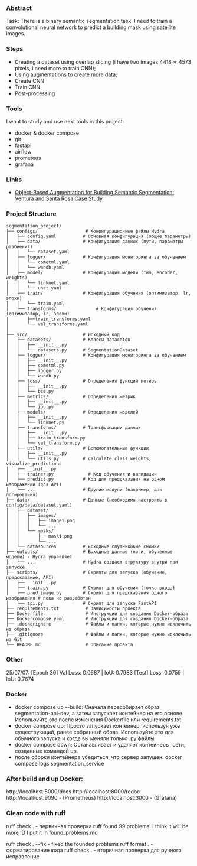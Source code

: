 ### Abstract
Task: There is a binary semantic segmentation task.
I need to train a convolutional neural network to predict a building mask using satellite images.

### Steps
- Creating a dataset using overlap slicing (i have two images 4418 ∗ 4573 pixels, i need more to train CNN);
- Using augmentations to create more data;
- Create CNN
- Train CNN
- Post-processing

### Tools
I want to study and use next tools in this project:
- docker & docker compose
- git
- fastapi
- airflow
- prometeus
- grafana

### Links
- [Object-Based Augmentation for Building Semantic Segmentation: Ventura and
Santa Rosa Case Study](https://openaccess.thecvf.com/content/ICCV2021W/ILDAV/papers/Illarionova_Object-Based_Augmentation_for_Building_Semantic_Segmentation_Ventura_and_Santa_Rosa_ICCVW_2021_paper.pdf)

### Project Structure

```
segmentation_project/
├── configs/                  # Конфигурационные файлы Hydra
│   ├── config.yaml          # Основная конфигурация (общие параметры)
│   ├── data/                # Конфигурация данных (пути, параметры разбиения)
│   │   └── dataset.yaml
│   ├── logger/              # Конфигурация мониторинга за обучением
│   │   └── cometml.yaml
│   │   └── wandb.yaml
│   ├── model/               # Конфигурация модели (тип, encoder, weights)
│   │   └── linknet.yaml
│   │   └── unet.yaml
│   ├── train/               # Конфигурация обучения (оптимизатор, lr, эпохи)
│   │   └── train.yaml
│   └── transforms/               # Конфигурация обучения (оптимизатор, lr, эпохи)
│       ├──train_transforms.yaml
│       └── val_transforms.yaml
│
├── src/                     # Исходный код
│   ├── datasets/            # Классы датасетов
│   │   ├── __init__.py
│   │   └── datasets.py      # SegmentationDataset
│   ├── logger/              # Конфигурация мониторинга за обучением
│   │   ├── __init__.py
│   │   ├── cometml.py
│   │   ├── logger.py
│   │   └── wandb.py 
│   ├── loss/                # Определения функций потерь
│   │   ├── __init__.py
│   │   └── bce.py
│   ├── metrics/             # Определения метрик
│   │   ├── __init__.py
│   │   └── iou.py
│   ├── models/              # Определения моделей
│   │   ├── __init__.py
│   │   └── linknet.py
│   ├── transforms/          # Трансформации данных
│   │   ├── __init__.py
│   │   ├── train_transform.py
│   │   └── val_transform.py
│   ├── utils/               # Вспомогательные функции
│   │   ├── __init__.py
│   │   └── utils.py         # calculate_class_weights, visualize_predictions
│   ├── __init__.py
│   ├── trainer.py             # Код обучения и валидации
│   ├── predict.py           # Код для предсказания на одном изображении (для API)
│   └── ...                  # Другие модули (например, для логирования)
├── data/                    # Данные (необходимо настроить в config/data/dataset.yaml)
│   ├── dataset/             
│   │   ├── images/
│   │   │   ├── image1.png
│   │   │   └── ...
│   │   └── masks/
│   │       ├── mask1.png
│   │       └── ...
│   └── datasources          # исходные спутниковые снимки
├── outputs/                 # Выходные данные (логи, обученные модели) - Hydra управляет
│   └── ...                  # Hydra создаст структуру внутри при запуске
├── scripts/                 # Скрипты для запуска (обучение, предсказание, API)
│   ├── __init__.py
│   ├── train.py             # Скрипт для обучения (точка входа)
│   ├── pred_image.py        # Скрипт для предсказания одного изображения # пока не разработан
│   └── api.py               # Скрипт для запуска FastAPI
├── requirements.txt          # Зависимости проекта
├── Dockerfile                # Инструкции для создания Docker-образа
├── Dockercompose.yaml        # Инструкции для создания Docker-образа
├── .dockerignore             # Файлы и папки, которые нужно исключить из образа
├── .gitignore                # Файлы и папки, которые нужно исключить из Git
└── README.md                 # Описание проекта
```

### Other

25/07/07:
[Epoch 30] Val Loss: 0.0687 | IoU: 0.7983
[Test] Loss: 0.0759 | IoU: 0.7674


### Docker
- docker compose up --build: Сначала пересобирает образ segmentation-api-dev, а затем запускает контейнер на его основе. Используйте это после изменения Dockerfile или requirements.txt.
- docker compose up: Просто запускает контейнер, используя уже существующий, ранее собранный образ. Используйте это для обычного запуска и когда вы меняли только .py файлы.
- docker compose down: Останавливает и удаляет контейнеры, сети, созданные командой up.
- после сборки контейнера убедиться, что сервер запущен: docker compose logs segmentation_service

### After build and up Docker:
http://localhost:8000/docs
http://localhost:8000/redoc
http://localhost:9090 - (Prometheus)
http://localhost:3000 - (Grafana)


### Clean code with ruff

ruff check . - первичная проверка
    ruff found 99 problems. i think it will be more :D I put it in found_problems.md

ruff check . --fix - fixed the founded problems
ruff format . - форматирование кода
ruff check . - вторичная проверка для ручного исправление